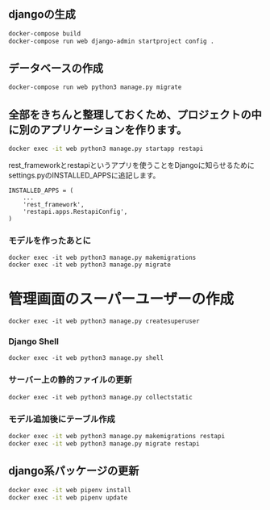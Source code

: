 ## djangoの生成
```bash
docker-compose build
docker-compose run web django-admin startproject config .
```

## データベースの作成
```bash
docker-compose run web python3 manage.py migrate
```

## 全部をきちんと整理しておくため、プロジェクトの中に別のアプリケーションを作ります。
```bash
docker exec -it web python3 manage.py startapp restapi
```
rest_frameworkとrestapiというアプリを使うことをDjangoに知らせるためにsettings.pyのINSTALLED_APPSに追記します。
```
INSTALLED_APPS = (
    ...
    'rest_framework',
    'restapi.apps.RestapiConfig',
)
```

### モデルを作ったあとに
```
docker exec -it web python3 manage.py makemigrations
docker exec -it web python3 manage.py migrate
```

# 管理画面のスーパーユーザーの作成
```
docker exec -it web python3 manage.py createsuperuser
```

### Django Shell
```
docker exec -it web python3 manage.py shell
```

### サーバー上の静的ファイルの更新
```
docker exec -it web python3 manage.py collectstatic
```

### モデル追加後にテーブル作成
```bash
docker exec -it web python3 manage.py makemigrations restapi
docker exec -it web python3 manage.py migrate restapi
```

## django系パッケージの更新
```bash
docker exec -it web pipenv install
docker exec -it web pipenv update
```
